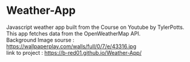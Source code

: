 # Weather-App
Javascript weather app built from the Course on Youtube by TylerPotts. This app fetches data from the OpenWeatherMap API. <br />
Background Image sourse : https://wallpaperplay.com/walls/full/0/7/e/43316.jpg <br />
link to project : https://b-red01.github.io/Weather-App/
